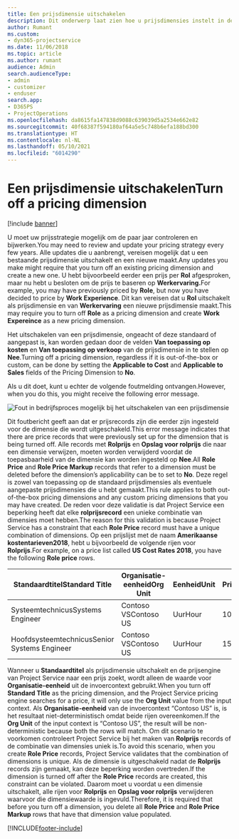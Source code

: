 ```yaml
---
title: Een prijsdimensie uitschakelen
description: Dit onderwerp laat zien hoe u prijsdimensies instelt in de Project Service-oplossing.
author: Rumant
ms.custom:
- dyn365-projectservice
ms.date: 11/06/2018
ms.topic: article
ms.author: rumant
audience: Admin
search.audienceType:
- admin
- customizer
- enduser
search.app:
- D365PS
- ProjectOperations
ms.openlocfilehash: da8615fa147838d9088c639039d5a2534e662e82
ms.sourcegitcommit: 40f68387f594180af64a5e5c748b6efa188bd300
ms.translationtype: HT
ms.contentlocale: nl-NL
ms.lasthandoff: 05/10/2021
ms.locfileid: "6014290"
---
```

# <a name="turn-off-a-pricing-dimension"></a><span data-ttu-id="c1895-103">Een prijsdimensie uitschakelen</span><span class="sxs-lookup"><span data-stu-id="c1895-103">Turn off a pricing dimension</span></span>

[!include [banner](../includes/psa-now-project-operations.md)]

<span data-ttu-id="c1895-104">U moet uw prijsstrategie mogelijk om de paar jaar controleren en bijwerken.</span><span class="sxs-lookup"><span data-stu-id="c1895-104">You may need to review and update your pricing strategy every few years.</span></span> <span data-ttu-id="c1895-105">Alle updates die u aanbrengt, vereisen mogelijk dat u een bestaande prijsdimensie uitschakelt en een nieuwe maakt.</span><span class="sxs-lookup"><span data-stu-id="c1895-105">Any updates you make might require that you turn off an existing pricing dimension and create a new one.</span></span> <span data-ttu-id="c1895-106">U hebt bijvoorbeeld eerder een prijs per **Rol** afgesproken, maar nu hebt u besloten om de prijs te baseren op **Werkervaring.**</span><span class="sxs-lookup"><span data-stu-id="c1895-106">For example, you may have previously priced by **Role**, but now you have decided to price by **Work Experience**.</span></span> <span data-ttu-id="c1895-107">Dit kan vereisen dat u **Rol** uitschakelt als prijsdimensie en van **Werkervaring** een nieuwe prijsdimensie maakt.</span><span class="sxs-lookup"><span data-stu-id="c1895-107">This may require you to turn off **Role** as a pricing dimension and create **Work Expereince** as a new pricing dimension.</span></span> 

<span data-ttu-id="c1895-108">Het uitschakelen van een prijsdimensie, ongeacht of deze standaard of aangepast is, kan worden gedaan door de velden **Van toepassing op kosten** en **Van toepassing op verkoop** van de prijsdimensie in te stellen op **Nee**.</span><span class="sxs-lookup"><span data-stu-id="c1895-108">Turning off a pricing dimension, regardless if it is out-of-the-box or custom, can be done by setting the **Applicable to Cost** and **Applicable to Sales** fields of the Pricing Dimension to **No**.</span></span>

<span data-ttu-id="c1895-109">Als u dit doet, kunt u echter de volgende foutmelding ontvangen.</span><span class="sxs-lookup"><span data-stu-id="c1895-109">However, when you do this, you might receive the following error message.</span></span>

![Fout in bedrijfsproces mogelijk bij het uitschakelen van een prijsdimensie](media/Business-Process-Error.png)


<span data-ttu-id="c1895-111">Dit foutbericht geeft aan dat er prijsrecords zijn die eerder zijn ingesteld voor de dimensie die wordt uitgeschakeld.</span><span class="sxs-lookup"><span data-stu-id="c1895-111">This error message indicates that there are price records that were previously set up for the dimension that is being turned off.</span></span> <span data-ttu-id="c1895-112">Alle records met **Rolprijs** en **Opslag voor rolprijs** die naar een dimensie verwijzen, moeten worden verwijderd voordat de toepasbaarheid van de dimensie kan worden ingesteld op **Nee**.</span><span class="sxs-lookup"><span data-stu-id="c1895-112">All **Role Price** and **Role Price Markup** records that refer to a dimension must be deleted before the dimension’s applicability can be to set to **No**.</span></span> <span data-ttu-id="c1895-113">Deze regel is zowel van toepassing op de standaard prijsdimensies als eventuele aangepaste prijsdimensies die u hebt gemaakt.</span><span class="sxs-lookup"><span data-stu-id="c1895-113">This rule applies to both out-of-the-box pricing dimensions and any custom pricing dimensions that you may have created.</span></span> <span data-ttu-id="c1895-114">De reden voor deze validatie is dat Project Service een beperking heeft dat elke **rolprijsrecord** een unieke combinatie van dimensies moet hebben.</span><span class="sxs-lookup"><span data-stu-id="c1895-114">The reason for this validation is because Project Service has a constraint that each **Role Price** record must have a unique combination of dimensions.</span></span> <span data-ttu-id="c1895-115">Op een prijslijst met de naam **Amerikaanse kostentarieven2018**, hebt u bijvoorbeeld de volgende rijen voor **Rolprijs**.</span><span class="sxs-lookup"><span data-stu-id="c1895-115">For example, on a price list called **US Cost Rates 2018**, you have the following **Role price** rows.</span></span> 

| <span data-ttu-id="c1895-116">Standaardtitel</span><span class="sxs-lookup"><span data-stu-id="c1895-116">Standard Title</span></span>         | <span data-ttu-id="c1895-117">Organisatie-eenheid</span><span class="sxs-lookup"><span data-stu-id="c1895-117">Org Unit</span></span>    |<span data-ttu-id="c1895-118">Eenheid</span><span class="sxs-lookup"><span data-stu-id="c1895-118">Unit</span></span>   |<span data-ttu-id="c1895-119">Prijs</span><span class="sxs-lookup"><span data-stu-id="c1895-119">Price</span></span>  |<span data-ttu-id="c1895-120">Valuta</span><span class="sxs-lookup"><span data-stu-id="c1895-120">Currency</span></span>  |
| -----------------------|-------------|-------|-------|----------|
| <span data-ttu-id="c1895-121">Systeemtechnicus</span><span class="sxs-lookup"><span data-stu-id="c1895-121">Systems Engineer</span></span>|<span data-ttu-id="c1895-122">Contoso VS</span><span class="sxs-lookup"><span data-stu-id="c1895-122">Contoso US</span></span>|<span data-ttu-id="c1895-123">Uur</span><span class="sxs-lookup"><span data-stu-id="c1895-123">Hour</span></span>| <span data-ttu-id="c1895-124">100</span><span class="sxs-lookup"><span data-stu-id="c1895-124">100</span></span>|<span data-ttu-id="c1895-125">USD</span><span class="sxs-lookup"><span data-stu-id="c1895-125">USD</span></span>|
| <span data-ttu-id="c1895-126">Hoofdsysteemtechnicus</span><span class="sxs-lookup"><span data-stu-id="c1895-126">Senior Systems Engineer</span></span>|<span data-ttu-id="c1895-127">Contoso VS</span><span class="sxs-lookup"><span data-stu-id="c1895-127">Contoso US</span></span>|<span data-ttu-id="c1895-128">Uur</span><span class="sxs-lookup"><span data-stu-id="c1895-128">Hour</span></span>| <span data-ttu-id="c1895-129">150</span><span class="sxs-lookup"><span data-stu-id="c1895-129">150</span></span>| <span data-ttu-id="c1895-130">USD</span><span class="sxs-lookup"><span data-stu-id="c1895-130">USD</span></span>|


<span data-ttu-id="c1895-131">Wanneer u **Standaardtitel** als prijsdimensie uitschakelt en de prijsengine van Project Service naar een prijs zoekt, wordt alleen de waarde voor **Organisatie-eenheid** uit de invoercontext gebruikt.</span><span class="sxs-lookup"><span data-stu-id="c1895-131">When you turn off **Standard Title** as the pricing dimension, and the Project Service pricing engine searches for a price, it will only use the **Org Unit** value from the input context.</span></span> <span data-ttu-id="c1895-132">Als **Organisatie-eenheid** van de invoercontext “Contoso US” is, is het resultaat niet-deterministisch omdat beide rijen overeenkomen.</span><span class="sxs-lookup"><span data-stu-id="c1895-132">If the **Org Unit** of the input context is “Contoso US”, the result will be non-deterministic because both the rows will match.</span></span> <span data-ttu-id="c1895-133">Om dit scenario te voorkomen controleert Project Service bij het maken van **Rolprijs** records of de combinatie van dimensies uniek is.</span><span class="sxs-lookup"><span data-stu-id="c1895-133">To avoid this scenario, when you create **Role Price** records, Project Service validates that the combination of dimensions is unique.</span></span> <span data-ttu-id="c1895-134">Als de dimensie is uitgeschakeld nadat de **Rolprijs** records zijn gemaakt, kan deze beperking worden overtreden.</span><span class="sxs-lookup"><span data-stu-id="c1895-134">If the dimension is turned off after the **Role Price** records are created, this constraint can be violated.</span></span> <span data-ttu-id="c1895-135">Daarom moet u voordat u een dimensie uitschakelt, alle rijen voor **Rolprijs** en **Opslag voor rolprijs** verwijderen waarvoor die dimensiewaarde is ingevuld.</span><span class="sxs-lookup"><span data-stu-id="c1895-135">Therefore, it is required that before you turn off a dimension, you delete all **Role Price** and **Role Price Markup** rows that have that dimension value populated.</span></span>



[!INCLUDE[footer-include](../includes/footer-banner.md)]